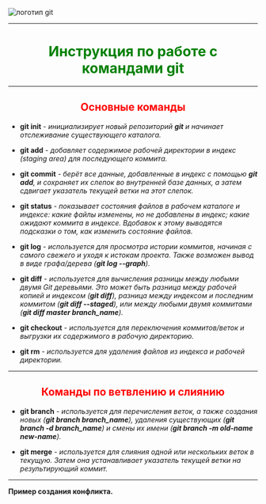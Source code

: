 ![логотип git](https://upload.wikimedia.org/wikipedia/commons/thumb/e/e0/Git-logo.svg/640px-Git-logo.svg.png)

---

# <div align="center"> <span style="color:green"> Инструкция по работе с командами git </span> </div>

---

## <div align="center"> <span style="color:red"> Основные команды </span> </div>

* __git init__ - _инициализирует новый репозиторий **git** и начинает отслеживание существующего каталога._

* __git add__ - _добавляет содержимое рабочей директории в индекс (staging area) для последующего коммита._

* __git commit__ - _берёт все данные, добавленные в индекс с помощью **git add**, и сохраняет их слепок во внутренней базе данных, а затем сдвигает указатель текущей ветки на этот слепок._

* __git status__ - _показывает состояния файлов в рабочем каталоге и индексе: какие файлы изменены, но не добавлены в индекс; какие ожидают коммита в индексе. Вдобавок к этому выводятся подсказки о том, как изменить состояние файлов._

* __git log__ - _используется для просмотра истории коммитов, начиная с самого свежего и уходя к истокам проекта. Также возможен вывод в виде графа/дерева (**git log --graph**)._

* __git diff__ - _используется для вычисления разницы между любыми двумя Git деревьями. Это может быть разница между рабочей копией и индексом (**git diff**), разница между индексом и последним коммитом (**git diff --staged**), или между любыми двумя коммитами (**git diff master branch_name**)._

* __git checkout__ - _используется для переключения коммитов/веток и выгрузки их содержимого в рабочую директорию._

* __git rm__ - _используется для удаления файлов из индекса и рабочей директории._

---
## <div align="center"> <span style="color:red"> Команды по ветвлению и слиянию </span> </div>

* __git branch__ - _используется для перечисления веток, а также создания новых (**git branch branch_name**), удаления существующих (**git branch -d branch_name**) и смены их имени (**git branch -m old-name new-name**)._

* __git merge__ - _используется для слияния одной или нескольких веток в текущую. Затем она устанавливает указатель текущей ветки на результирующий коммит._

---

**Пример создания конфликта.**


